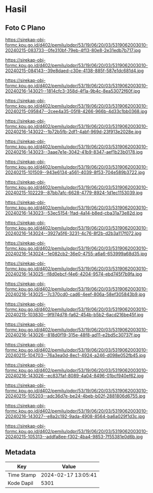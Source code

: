 # Hasil

## Foto C Plano

https://sirekap-obj-formc.kpu.go.id/d402/pemilu/pdpr/53/19/06/20/03/5319062003010-20240215-083733--0fe310bf-79eb-4f13-80e8-2e31edb7b717.jpg

https://sirekap-obj-formc.kpu.go.id/d402/pemilu/pdpr/53/19/06/20/03/5319062003010-20240215-084143--39e8daed-c30e-4138-885f-587e1dc681d4.jpg

https://sirekap-obj-formc.kpu.go.id/d402/pemilu/pdpr/53/19/06/20/03/5319062003010-20240216-143021--1814cfc3-358d-4f1a-9b4c-8ea53072f60f.jpg

https://sirekap-obj-formc.kpu.go.id/d402/pemilu/pdpr/53/19/06/20/03/5319062003010-20240215-095847--2cee4a35-05f8-4266-966b-4d33c1bb0368.jpg

https://sirekap-obj-formc.kpu.go.id/d402/pemilu/pdpr/53/19/06/20/03/5319062003010-20240216-143022--1b72b5fb-2df1-4abf-969d-23f913e2028e.jpg

https://sirekap-obj-formc.kpu.go.id/d402/pemilu/pdpr/53/19/06/20/03/5319062003010-20240216-143023--3aae7e1e-3042-41b9-8347-aef1b23b0178.jpg

https://sirekap-obj-formc.kpu.go.id/d402/pemilu/pdpr/53/19/06/20/03/5319062003010-20240215-101509--943e6134-a561-4039-8f53-704e589b3722.jpg

https://sirekap-obj-formc.kpu.go.id/d402/pemilu/pdpr/53/19/06/20/03/5319062003010-20240215-102229--87bb7afc-6628-4779-8924-1d1ec1153039.jpg

https://sirekap-obj-formc.kpu.go.id/d402/pemilu/pdpr/53/19/06/20/03/5319062003010-20240216-143023--53ec5154-1fad-4a14-b8ed-cba31a73e82d.jpg

https://sirekap-obj-formc.kpu.go.id/d402/pemilu/pdpr/53/19/06/20/03/5319062003010-20240216-143024--3927a5f6-3231-4c76-8f2b-d2b3a117f072.jpg

https://sirekap-obj-formc.kpu.go.id/d402/pemilu/pdpr/53/19/06/20/03/5319062003010-20240216-143024--1e082cb2-36e0-4755-a6a6-653999a68d35.jpg

https://sirekap-obj-formc.kpu.go.id/d402/pemilu/pdpr/53/19/06/20/03/5319062003010-20240216-143025--f8d0ebcf-f4e6-4204-9574-ebd745f7b9fa.jpg

https://sirekap-obj-formc.kpu.go.id/d402/pemilu/pdpr/53/19/06/20/03/5319062003010-20240216-143025--7c370cd0-cad6-4eef-806a-58ef305843b9.jpg

https://sirekap-obj-formc.kpu.go.id/d402/pemilu/pdpr/53/19/06/20/03/5319062003010-20240215-103830--9f974d78-fa62-454b-b5b2-6acd216be45f.jpg

https://sirekap-obj-formc.kpu.go.id/d402/pemilu/pdpr/53/19/06/20/03/5319062003010-20240216-143026--818d0f19-315e-48f8-ad11-e2bd5c30737f.jpg

https://sirekap-obj-formc.kpu.go.id/d402/pemilu/pdpr/53/19/06/20/03/5319062003010-20240215-104703--76a3ea0d-8ec1-4924-a246-d098e052fb45.jpg

https://sirekap-obj-formc.kpu.go.id/d402/pemilu/pdpr/53/19/06/20/03/5319062003010-20240216-143026--ec837faf-8089-4a04-8496-01bcf940ef62.jpg

https://sirekap-obj-formc.kpu.go.id/d402/pemilu/pdpr/53/19/06/20/03/5319062003010-20240215-105203--adc36d7e-be24-4beb-b02f-2881806d6755.jpg

https://sirekap-obj-formc.kpu.go.id/d402/pemilu/pdpr/53/19/06/20/03/5319062003010-20240216-143027--e8a2c192-9ada-4908-8564-ba6a029f1d3c.jpg

https://sirekap-obj-formc.kpu.go.id/d402/pemilu/pdpr/53/19/06/20/03/5319062003010-20240215-105313--addfa8ee-f302-4ba4-9853-7f55381e0d6b.jpg


## Metadata

| Key        | Value               |
| ---------- | ------------------- |
| Time Stamp | 2024-02-17 13:05:41 |
| Kode Dapil | 5301                |



